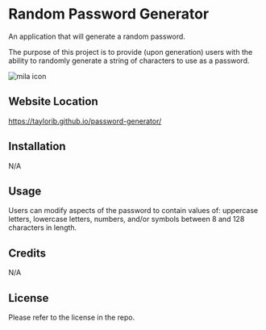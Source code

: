 # Random Password Generator
An application that will generate a random password.

The purpose of this project is to provide (upon generation) users with the ability to randomly generate a string of characters to use as a password.

![mila icon](https://user-images.githubusercontent.com/123839303/228979073-7e97232d-3b2f-46f4-8b45-a8f83347c500.jpg)

## Website Location

https://taylorib.github.io/password-generator/

## Installation
N/A

## Usage
Users can modify aspects of the password to contain values of: uppercase letters, lowercase letters, numbers, and/or symbols between 8 and 128 characters in length. 

## Credits
N/A

## License
Please refer to the license in the repo.
